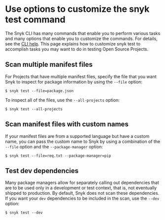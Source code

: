 # Use options to customize the snyk test command

The Snyk CLI has many commands that enable you to perform various tasks and many options that enable you to customize the commands. For details, see the [CLI help](../../commands/). This page explains how to customize snyk test to accomplish tasks you may want to do in testing Open Source Projects.

## Scan multiple manifest files

For Projects that have multiple manifest files, specify the file that you want Snyk to inspect for package information by using the `--file` option:

`$ snyk test --file=package.json`

To inspect all of the files, use the `--all-projects` option:

`$ snyk test --all-projects`

## Scan manifest files with custom names

If your manifest files are from a supported language but have a custom name, you can pass the custom name to Snyk by using a combination of the `--file` option and the `--package-manager` option:

`$ snyk test --file=req.txt --package-manager=pip`

## **Test dev dependencies**

Many package managers allow for separately calling out dependencies that are to be used only in a development or test context, that is, not eventually shipped to production. By default, Snyk does not scan these dependencies. If you want your `dev` dependencies to be included in the scan, use the `--dev` option:

`$ snyk test --dev`
